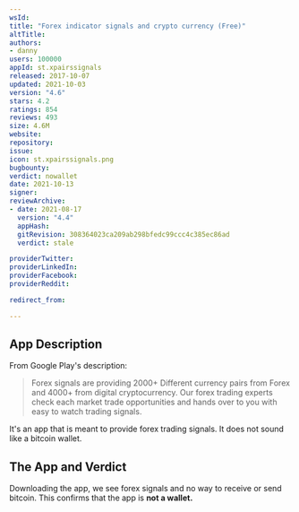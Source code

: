 ```yaml
---
wsId: 
title: "Forex indicator signals and crypto currency (Free)"
altTitle: 
authors:
- danny
users: 100000
appId: st.xpairssignals
released: 2017-10-07
updated: 2021-10-03
version: "4.6"
stars: 4.2
ratings: 854
reviews: 493
size: 4.6M
website: 
repository: 
issue: 
icon: st.xpairssignals.png
bugbounty: 
verdict: nowallet
date: 2021-10-13
signer: 
reviewArchive:
- date: 2021-08-17
  version: "4.4"
  appHash: 
  gitRevision: 308364023ca209ab298bfedc99ccc4c385ec86ad
  verdict: stale

providerTwitter: 
providerLinkedIn: 
providerFacebook: 
providerReddit: 

redirect_from:

---
```



## App Description
From Google Play's description:

> Forex signals are providing 2000+ Different currency pairs from Forex and 4000+ from digital cryptocurrency. Our forex trading experts check each market trade opportunities and hands over to you with easy to watch trading signals.

It's an app that is meant to provide forex trading signals. It does not sound like a bitcoin wallet.


## The App and Verdict
Downloading the app, we see forex signals and no way to receive or send bitcoin. This confirms that the app is **not a wallet.**

